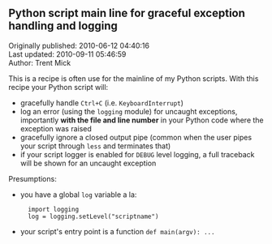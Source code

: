## Python script main line for graceful exception handling and logging  
Originally published: 2010-06-12 04:40:16  
Last updated: 2010-09-11 05:46:59  
Author: Trent Mick  
  
This is a recipe is often use for the mainline of my Python scripts. With this recipe your Python script will:

- gracefully handle `Ctrl+C` (i.e. `KeyboardInterrupt`)
- log an error (using the `logging` module) for uncaught exceptions, importantly **with the file and line number** in your Python code where the exception was raised
- gracefully ignore a closed output pipe (common when the user pipes your script through `less` and terminates that)
- if your script logger is enabled for `DEBUG` level logging, a full traceback will be shown for an uncaught exception

Presumptions:

- you have a global `log` variable a la:

        import logging
        log = logging.setLevel("scriptname")

- your script's entry point is a function `def main(argv): ...`
